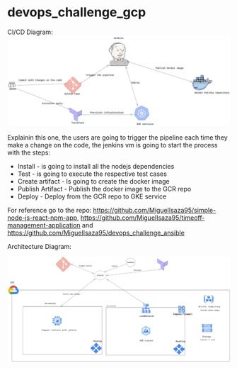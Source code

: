 # devops_challenge_gcp  

CI/CD Diagram:
![plot](./images/devops-challenge-cicd.excalidraw.png)

Explainin this one, the users are going to trigger the pipeline each time they make a change on the code, the jenkins vm is going to start the process with the steps:  

- Install - is going to install all the nodejs dependencies
- Test - is going to execute the respective test cases
- Create artifact - Is going to create the docker image
- Publish Artifact - Publish the docker image to the GCR repo
- Deploy - Deploy from the GCR repo to GKE service

For reference go to the repo: https://github.com/MiguelIsaza95/simple-node-js-react-npm-app, https://github.com/MiguelIsaza95/timeoff-management-application and https://github.com/MiguelIsaza95/devops_challenge_ansible

Architecture Diagram:

![plot](./images/devops-challenge-diagram.excalidraw.png)